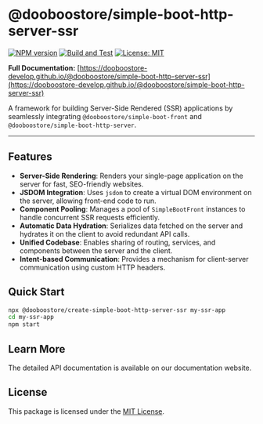 # @dooboostore/simple-boot-http-server-ssr

[![NPM version](https://img.shields.io/npm/v/@dooboostore/simple-boot-http-server-ssr.svg?style=flat-square)](https://www.npmjs.com/package/@dooboostore/simple-boot-http-server-ssr)
[![Build and Test](https://github.com/dooboostore-develop/packages/actions/workflows/main.yaml/badge.svg?branch=main)](https://github.com/dooboostore-develop/packages/actions/workflows/main.yaml)
[![License: MIT](https://img.shields.io/badge/License-MIT-yellow.svg?style=flat-square)](https://opensource.org/licenses/MIT)

**Full Documentation:** [https://dooboostore-develop.github.io/@dooboostore/simple-boot-http-server-ssr](https://dooboostore-develop.github.io/@dooboostore/simple-boot-http-server-ssr)

A framework for building Server-Side Rendered (SSR) applications by seamlessly integrating `@dooboostore/simple-boot-front` and `@dooboostore/simple-boot-http-server`.

---

## Features

-   **Server-Side Rendering**: Renders your single-page application on the server for fast, SEO-friendly websites.
-   **JSDOM Integration**: Uses `jsdom` to create a virtual DOM environment on the server, allowing front-end code to run.
-   **Component Pooling**: Manages a pool of `SimpleBootFront` instances to handle concurrent SSR requests efficiently.
-   **Automatic Data Hydration**: Serializes data fetched on the server and hydrates it on the client to avoid redundant API calls.
-   **Unified Codebase**: Enables sharing of routing, services, and components between the server and the client.
-   **Intent-based Communication**: Provides a mechanism for client-server communication using custom HTTP headers.

## Quick Start

```bash
npx @dooboostore/create-simple-boot-http-server-ssr my-ssr-app
cd my-ssr-app
npm start
```

## Learn More

The detailed API documentation is available on our documentation website.

## License

This package is licensed under the [MIT License](https://opensource.org/licenses/MIT).

